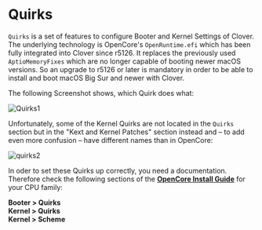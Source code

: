 # Quirks

`Quirks` is a set of features to configure Booter and Kernel Settings of Clover. The underlying technology is OpenCore's `OpenRuntime.efi` which has been fully integrated into Clover since r5126. It replaces the previously used `AptioMemoryFixes` which are no longer capable of booting newer macOS versions. So an upgrade to r5126 or later is mandatory in order to be able to install and boot macOS Big Sur and newer with Clover.

The following Screenshot shows, which Quirk does what:

![Quirks1](https://user-images.githubusercontent.com/76865553/135844035-1689a11a-6512-4008-80ea-e89f07a55367.png)

Unfortunately, some of the Kernel Quirks are not located in the `Quirks` section but in the "Kext and Kernel Patches" section instead and – to add even more confusion – have different names than in OpenCore:

![quirks2](https://user-images.githubusercontent.com/76865553/135859628-34f6be51-7a20-4461-900e-0c72fbdcba51.png)

In oder to set these Quirks up correctly, you need a documentation. Therefore check the following sections of the [**OpenCore Install Guide**](https://dortania.github.io/OpenCore-Install-Guide/) for your CPU family:

**Booter > Quirks**</br>
**Kernel > Quirks**</br>
**Kernel > Scheme**</br>

